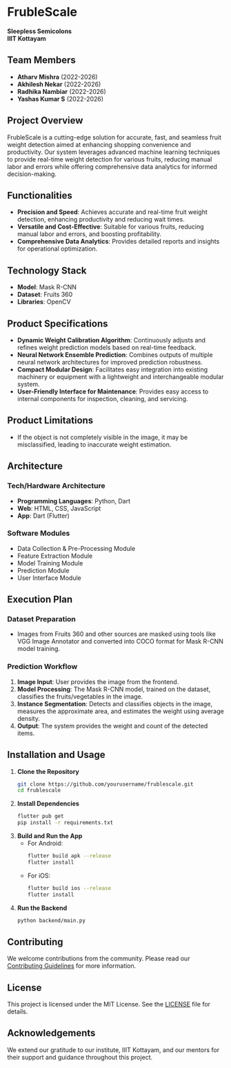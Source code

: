 # FrubleScale

**Sleepless Semicolons**  
**IIIT Kottayam**

## Team Members
- **Atharv Mishra** (2022-2026)
- **Akhilesh Nekar** (2022-2026)
- **Radhika Nambiar** (2022-2026)
- **Yashas Kumar S** (2022-2026)

## Project Overview
FrubleScale is a cutting-edge solution for accurate, fast, and seamless fruit weight detection aimed at enhancing shopping convenience and productivity. Our system leverages advanced machine learning techniques to provide real-time weight detection for various fruits, reducing manual labor and errors while offering comprehensive data analytics for informed decision-making.

## Functionalities
- **Precision and Speed**: Achieves accurate and real-time fruit weight detection, enhancing productivity and reducing wait times.
- **Versatile and Cost-Effective**: Suitable for various fruits, reducing manual labor and errors, and boosting profitability.
- **Comprehensive Data Analytics**: Provides detailed reports and insights for operational optimization.

## Technology Stack
- **Model**: Mask R-CNN
- **Dataset**: Fruits 360
- **Libraries**: OpenCV

## Product Specifications
- **Dynamic Weight Calibration Algorithm**: Continuously adjusts and refines weight prediction models based on real-time feedback.
- **Neural Network Ensemble Prediction**: Combines outputs of multiple neural network architectures for improved prediction robustness.
- **Compact Modular Design**: Facilitates easy integration into existing machinery or equipment with a lightweight and interchangeable modular system.
- **User-Friendly Interface for Maintenance**: Provides easy access to internal components for inspection, cleaning, and servicing.

## Product Limitations
- If the object is not completely visible in the image, it may be misclassified, leading to inaccurate weight estimation.

## Architecture
### Tech/Hardware Architecture
- **Programming Languages**: Python, Dart
- **Web**: HTML, CSS, JavaScript
- **App**: Dart (Flutter)

### Software Modules
- Data Collection & Pre-Processing Module
- Feature Extraction Module
- Model Training Module
- Prediction Module
- User Interface Module

## Execution Plan
### Dataset Preparation
- Images from Fruits 360 and other sources are masked using tools like VGG Image Annotator and converted into COCO format for Mask R-CNN model training.

### Prediction Workflow
1. **Image Input**: User provides the image from the frontend.
2. **Model Processing**: The Mask R-CNN model, trained on the dataset, classifies the fruits/vegetables in the image.
3. **Instance Segmentation**: Detects and classifies objects in the image, measures the approximate area, and estimates the weight using average density.
4. **Output**: The system provides the weight and count of the detected items.

## Installation and Usage
1. **Clone the Repository**
   ```bash
   git clone https://github.com/yourusername/frublescale.git
   cd frublescale
   ```
2. **Install Dependencies**
   ```bash
   flutter pub get
   pip install -r requirements.txt
   ```
3. **Build and Run the App**
   - For Android:
     ```bash
     flutter build apk --release
     flutter install
     ```
   - For iOS:
     ```bash
     flutter build ios --release
     flutter install
     ```
4. **Run the Backend**
   ```bash
   python backend/main.py
   ```

## Contributing
We welcome contributions from the community. Please read our [Contributing Guidelines](CONTRIBUTING.md) for more information.

## License
This project is licensed under the MIT License. See the [LICENSE](LICENSE) file for details.

## Acknowledgements
We extend our gratitude to our institute, IIIT Kottayam, and our mentors for their support and guidance throughout this project.
